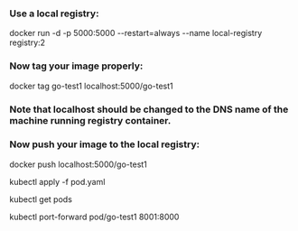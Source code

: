 ### Use a local registry:

docker run -d -p 5000:5000 --restart=always --name local-registry registry:2

### Now tag your image properly:

docker tag go-test1 localhost:5000/go-test1

### Note that localhost should be changed to the DNS name of the machine running registry container.

### Now push your image to the local registry:

docker push localhost:5000/go-test1


kubectl apply -f pod.yaml

kubectl get pods

kubectl port-forward pod/go-test1 8001:8000